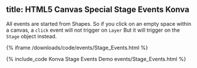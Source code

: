 title: HTML5 Canvas Special Stage Events Konva
---

All events are started from Shapes. So if you click on an empty space within a canvas, a `click` event will not trigger on `Layer`  But it will trigger on the `Stage` object instead.

{% iframe /downloads/code/events/Stage_Events.html %}

{% include_code Konva Stage Events Demo events/Stage_Events.html %}
